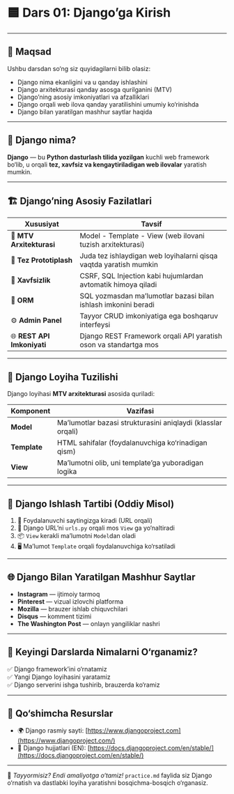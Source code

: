 # 🟦 Dars 01: Django’ga Kirish

---

## 📌 Maqsad

Ushbu darsdan so‘ng siz quyidagilarni bilib olasiz:

- Django nima ekanligini va u qanday ishlashini
- Django arxitekturasi qanday asosga qurilganini (MTV)
- Django’ning asosiy imkoniyatlari va afzalliklari
- Django orqali web ilova qanday yaratilishini umumiy ko‘rinishda
- Django bilan yaratilgan mashhur saytlar haqida

---

## 🧠 Django nima?

**Django** — bu **Python dasturlash tilida yozilgan** kuchli web framework bo‘lib, u orqali **tez, xavfsiz va kengaytiriladigan web ilovalar** yaratish mumkin.

---

## 🏗 Django’ning Asosiy Fazilatlari

| Xususiyat          | Tavsif                                                                 |
|--------------------|------------------------------------------------------------------------|
| 🔧 **MTV Arxitekturasi**  | Model - Template - View (web ilovani tuzish arxitekturasi)                |
| 🚀 **Tez Prototiplash**   | Juda tez ishlaydigan web loyihalarni qisqa vaqtda yaratish mumkin         |
| 🔐 **Xavfsizlik**         | CSRF, SQL Injection kabi hujumlardan avtomatik himoya qiladi              |
| 🧱 **ORM**                | SQL yozmasdan ma’lumotlar bazasi bilan ishlash imkonini beradi           |
| ⚙️ **Admin Panel**        | Tayyor CRUD imkoniyatiga ega boshqaruv interfeysi                         |
| 🌐 **REST API Imkoniyati**| Django REST Framework orqali API yaratish oson va standartga mos         |

---

## 📂 Django Loyiha Tuzilishi

Django loyihasi **MTV arxitekturasi** asosida quriladi:

| Komponent | Vazifasi                                                                 |
|-----------|--------------------------------------------------------------------------|
| **Model** | Ma’lumotlar bazasi strukturasini aniqlaydi (klasslar orqali)            |
| **Template** | HTML sahifalar (foydalanuvchiga ko‘rinadigan qism)                  |
| **View** | Ma’lumotni olib, uni template’ga yuboradigan logika                      |

---

## 🔄 Django Ishlash Tartibi (Oddiy Misol)

1. 👤 Foydalanuvchi saytingizga kiradi (URL orqali)
2. 🔗 Django URL’ni `urls.py` orqali mos `View` ga yo‘naltiradi
3. 📦 `View` kerakli ma’lumotni `Model`dan oladi
4. 🖥 Ma’lumot `Template` orqali foydalanuvchiga ko‘rsatiladi

---

## 🌐 Django Bilan Yaratilgan Mashhur Saytlar

- **Instagram** — ijtimoiy tarmoq
- **Pinterest** — vizual izlovchi platforma
- **Mozilla** — brauzer ishlab chiquvchilari
- **Disqus** — komment tizimi
- **The Washington Post** — onlayn yangiliklar nashri

---

## 🧭 Keyingi Darslarda Nimalarni O‘rganamiz?

✅ Django framework’ini o‘rnatamiz  
✅ Yangi Django loyihasini yaratamiz  
✅ Django serverini ishga tushirib, brauzerda ko‘ramiz  

---

## 🔗 Qo‘shimcha Resurslar

- 🌍 Django rasmiy sayti: [https://www.djangoproject.com](https://www.djangoproject.com/)
- 📘 Django hujjatlari (EN): [https://docs.djangoproject.com/en/stable/](https://docs.djangoproject.com/en/stable/)

---

🚀 *Tayyormisiz? Endi amaliyotga o‘tamiz!* `practice.md` faylida siz Django o‘rnatish va dastlabki loyiha yaratishni bosqichma-bosqich o‘rganasiz.
